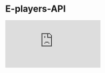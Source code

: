 # E-players-API

[![Resume](https://github.com/devyassin/E-players-API/blob/master/png2pdf.pdf)](https://github.com/devyassin/E-players-API/blob/master/png2pdf.pdf)

